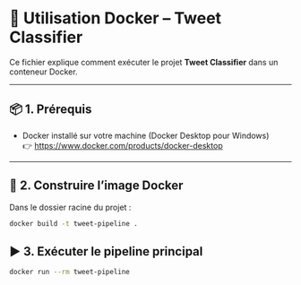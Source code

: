 # 🐳 Utilisation Docker – Tweet Classifier

Ce fichier explique comment exécuter le projet **Tweet Classifier** dans un conteneur Docker.

---

## 📦 1. Prérequis

- Docker installé sur votre machine (Docker Desktop pour Windows)  
  👉 https://www.docker.com/products/docker-desktop

---

## 🔨 2. Construire l’image Docker

Dans le dossier racine du projet :

```bash
docker build -t tweet-pipeline .
```

## ▶️ 3. Exécuter le pipeline principal

```bash
docker run --rm tweet-pipeline
```
